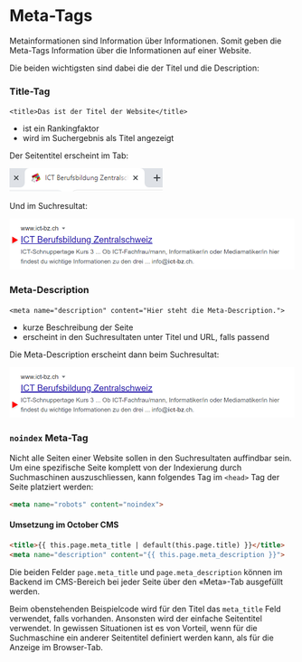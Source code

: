 # Meta-Tags
Metainformationen sind Information über Informationen. Somit geben die Meta-Tags Information über die Informationen auf einer Website.

Die beiden wichtigsten sind dabei die der Titel und die Description:

### Title-Tag

`<title>Das ist der Titel der Website</title>`

* ist ein Rankingfaktor
* wird im Suchergebnis als Titel angezeigt

Der Seitentitel erscheint im Tab:

![Titel im Tab](res/01.png)

Und im Suchresultat:

![Titel im SERP](res/02.png)

### Meta-Description

`<meta name="description" content="Hier steht die Meta-Description."> `

* kurze Beschreibung der Seite
* erscheint in den Suchresultaten unter Titel und URL, falls passend

Die Meta-Description erscheint dann beim Suchresultat:

![Description im SERP](res/03.png)

### `noindex` Meta-Tag

Nicht alle Seiten einer Website sollen in den Suchresultaten auffindbar sein. Um eine spezifische Seite komplett von der Indexierung durch Suchmaschinen auszuschliessen, kann folgendes Tag im `<head>` Tag der Seite platziert werden:

```html
<meta name="robots" content="noindex">
```

#### Umsetzung im October CMS

```html
<title>{{ this.page.meta_title | default(this.page.title) }}</title>
<meta name="description" content="{{ this.page.meta_description }}">
```

Die beiden Felder `page.meta_title` und `page.meta_description` können im Backend im CMS-Bereich bei jeder Seite über den «Meta»-Tab ausgefüllt werden.

Beim obenstehenden Beispielcode wird für den Titel das `meta_title` Feld verwendet, falls vorhanden. Ansonsten wird der einfache Seitentitel verwendet. In gewissen Situationen ist es von Vorteil, wenn für die Suchmaschine ein anderer Seitentitel definiert werden kann, als für die Anzeige im Browser-Tab. 
